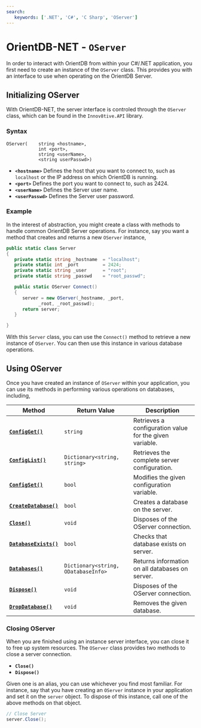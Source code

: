 ```yaml
---
search:
   keywords: ['.NET', 'C#', 'C Sharp', 'OServer']
---
```


# OrientDB-NET - `OServer`

In order to interact with OrientDB from within your C#/.NET application, you first need to create an instance of the `OServer` class.  This provides you with an interface to use when operating on the OrientDB Server.


## Initializing OServer

With OrientDB-NET, the server interface is controled through the `OServer` class, which can be found in the `Innov8tive.API` library.

### Syntax

```
OServer(    string <hostname>, 
            int <port>, 
            string <userName>, 
            <string userPasswd>)
```

- **`<hostname>`** Defines the host that you want to connect to, such as `localhost` or the IP address on which OrientDB is running.
- **`<port>`** Defines the port you want to connect to, such as 2424.
- **`<userName>`** Defines the Server user name.
- **`<userPasswd>`** Defines the Server user password.

### Example

In the interest of abstraction, you might create a class with methods to handle common OrientDB Server operations.  For instance, say you want a method that creates and returns a new `OServer` instance,


```csharp
public static class Server
{
   private static string _hostname  = "localhost";
   private static int _port         = 2424;
   private static string _user      = "root";
   private static string _passwd    = "root_passwd";

   public static OServer Connect()
   {
      server = new OServer(_hostname, _port, 
            _root, _root_passwd);
      return server;
   }

}
```

With this `Server` class, you can use the `Connect()` method to retrieve a new instance of `OServer`.  You can then use this instance in various database operations.


## Using OServer

Once you have created an instance of `OServer` within your application, you can use its methods in performing various operations on databases, including,

| Method | Return Value | Description |
|---|---|---|
| [**`ConfigGet()`**](NET-Server-ConfigGet.md) | `string` | Retrieves a configuration value for the given variable.|
| [**`ConfigList()`**](NET-Server-ConfigList.md) | `Dictionary<string, string>` | Retrieves the complete server configuration. |
| [**`ConfigSet()`**](NET-Server-ConfigSet.md) | `bool` | Modifies the given configuration variable. |
| [**`CreateDatabase()`**](NET-Server-CreateDatabase.md) | `bool` | Creates a database on the server. |
| [**`Close()`**](#closing-oserver) | `void` | Disposes of the OServer connection. |
| [**`DatabaseExists()`**](NET-Server-DatabaseExists.md) | `bool` | Checks that database exists on server. |
| [**`Databases()`**](NET-Server-Databases.md) | `Dictionary<string, ODatabaseInfo>` | Returns information on all databases on server.|
| [**`Dispose()`**](#closing-oserver) | `void` | Disposes of the OServer connection. |
| [**`DropDatabase()`**](NET-Server-DropDatabase.md) | `void` | Removes the given database. |


### Closing OServer

When you are finished using an instance server interface, you can close it to free up system resources.  The `OServer` class provides two methods to close a server connection.

- **`Close()`**
- **`Dispose()`**

Given one is an alias, you can use whichever you find most familiar.  For instance, say that you have creating an `OServer` instance in your application and set it on the `server` object.  To dispose of this instance, call one of the above methods on that object.

```csharp
// Close Server
server.Close();
```
